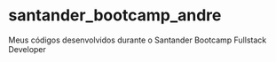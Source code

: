# santander_bootcamp_andre
Meus códigos desenvolvidos durante o Santander Bootcamp Fullstack Developer
